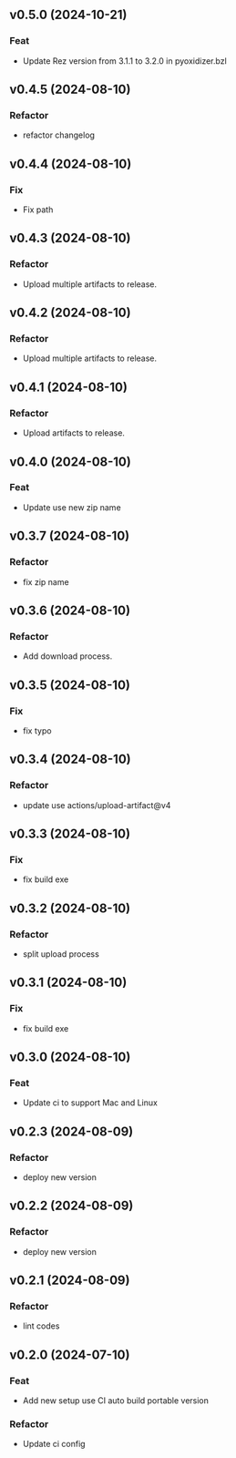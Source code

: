 ## v0.5.0 (2024-10-21)

### Feat

- Update Rez version from 3.1.1 to 3.2.0 in pyoxidizer.bzl

## v0.4.5 (2024-08-10)

### Refactor

- refactor changelog

## v0.4.4 (2024-08-10)

### Fix

- Fix path

## v0.4.3 (2024-08-10)

### Refactor

- Upload multiple artifacts to release.

## v0.4.2 (2024-08-10)

### Refactor

- Upload multiple artifacts to release.

## v0.4.1 (2024-08-10)

### Refactor

- Upload artifacts to release.

## v0.4.0 (2024-08-10)

### Feat

- Update use new zip name

## v0.3.7 (2024-08-10)

### Refactor

- fix zip name

## v0.3.6 (2024-08-10)

### Refactor

- Add download process.

## v0.3.5 (2024-08-10)

### Fix

- fix typo

## v0.3.4 (2024-08-10)

### Refactor

- update use actions/upload-artifact@v4

## v0.3.3 (2024-08-10)

### Fix

- fix build exe

## v0.3.2 (2024-08-10)

### Refactor

- split upload process

## v0.3.1 (2024-08-10)

### Fix

- fix build exe

## v0.3.0 (2024-08-10)

### Feat

- Update ci to support Mac and Linux

## v0.2.3 (2024-08-09)

### Refactor

- deploy new version

## v0.2.2 (2024-08-09)

### Refactor

- deploy new version

## v0.2.1 (2024-08-09)

### Refactor

- lint codes

## v0.2.0 (2024-07-10)

### Feat

- Add new setup use CI auto build portable version

### Refactor

- Update ci config
